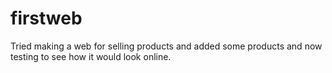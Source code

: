# firstweb
Tried making a web for selling products and added some products and now testing to see how it would look online.
